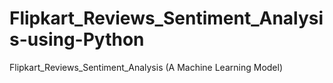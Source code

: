 # Flipkart_Reviews_Sentiment_Analysis-using-Python
Flipkart_Reviews_Sentiment_Analysis (A Machine Learning Model)
